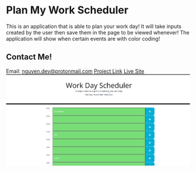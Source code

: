 # Plan My Work Scheduler

This is an application that is able to plan your work day! It will take inputs created by the user then save them in the page to be viewed whenever! The application will show when certain events are with color coding!

## Contact Me!

Email: nguyen.dev@protonmail.com
[Project Link](https://github.com/anthonynguyen-dev/plan-my-work)
[Live Site](https://anthonynguyen-dev.github.io/plan-my-work/)
![Site Image](<./assets/images/Screenshot (17).png>)
